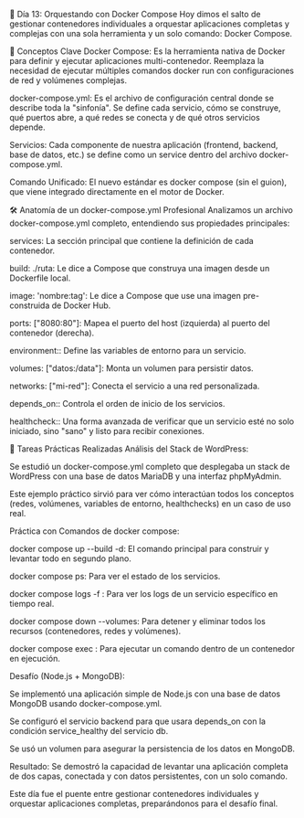 🚀 Día 13: Orquestando con Docker Compose
Hoy dimos el salto de gestionar contenedores individuales a orquestar aplicaciones completas y complejas con una sola herramienta y un solo comando: Docker Compose.

🧠 Conceptos Clave
Docker Compose: Es la herramienta nativa de Docker para definir y ejecutar aplicaciones multi-contenedor. Reemplaza la necesidad de ejecutar múltiples comandos docker run con configuraciones de red y volúmenes complejas.

docker-compose.yml: Es el archivo de configuración central donde se describe toda la "sinfonía". Se define cada servicio, cómo se construye, qué puertos abre, a qué redes se conecta y de qué otros servicios depende.

Servicios: Cada componente de nuestra aplicación (frontend, backend, base de datos, etc.) se define como un service dentro del archivo docker-compose.yml.

Comando Unificado: El nuevo estándar es docker compose (sin el guion), que viene integrado directamente en el motor de Docker.

🛠️ Anatomía de un docker-compose.yml Profesional
Analizamos un archivo docker-compose.yml completo, entendiendo sus propiedades principales:

services: La sección principal que contiene la definición de cada contenedor.

build: ./ruta: Le dice a Compose que construya una imagen desde un Dockerfile local.

image: 'nombre:tag': Le dice a Compose que use una imagen pre-construida de Docker Hub.

ports: ["8080:80"]: Mapea el puerto del host (izquierda) al puerto del contenedor (derecha).

environment:: Define las variables de entorno para un servicio.

volumes: ["datos:/data"]: Monta un volumen para persistir datos.

networks: ["mi-red"]: Conecta el servicio a una red personalizada.

depends_on:: Controla el orden de inicio de los servicios.

healthcheck:: Una forma avanzada de verificar que un servicio esté no solo iniciado, sino "sano" y listo para recibir conexiones.

📝 Tareas Prácticas Realizadas
Análisis del Stack de WordPress:

Se estudió un docker-compose.yml completo que desplegaba un stack de WordPress con una base de datos MariaDB y una interfaz phpMyAdmin.

Este ejemplo práctico sirvió para ver cómo interactúan todos los conceptos (redes, volúmenes, variables de entorno, healthchecks) en un caso de uso real.

Práctica con Comandos de docker compose:

docker compose up --build -d: El comando principal para construir y levantar todo en segundo plano.

docker compose ps: Para ver el estado de los servicios.

docker compose logs -f <servicio>: Para ver los logs de un servicio específico en tiempo real.

docker compose down --volumes: Para detener y eliminar todos los recursos (contenedores, redes y volúmenes).

docker compose exec <servicio> <comando>: Para ejecutar un comando dentro de un contenedor en ejecución.

Desafío (Node.js + MongoDB):

Se implementó una aplicación simple de Node.js con una base de datos MongoDB usando docker-compose.yml.

Se configuró el servicio backend para que usara depends_on con la condición service_healthy del servicio db.

Se usó un volumen para asegurar la persistencia de los datos en MongoDB.

Resultado: Se demostró la capacidad de levantar una aplicación completa de dos capas, conectada y con datos persistentes, con un solo comando.

Este día fue el puente entre gestionar contenedores individuales y orquestar aplicaciones completas, preparándonos para el desafío final.